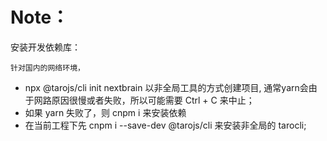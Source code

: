 Note：
===

安装开发依赖库：
    
    针对国内的网络环境，
  * npx @tarojs/cli init nextbrain 以非全局工具的方式创建项目, 通常yarn会由于网路原因很慢或者失败，所以可能需要 Ctrl + C 来中止；
  * 如果 yarn 失败了，则 cnpm i 来安装依赖
  * 在当前工程下先 cnpm i --save-dev @tarojs/cli 来安装非全局的 tarocli;
